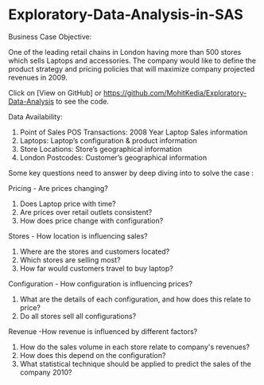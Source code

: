 # Exploratory-Data-Analysis-in-SAS

Business Case Objective:

One of the leading retail chains in London having more than 500 stores which sells Laptops and accessories. The company would like to define the product strategy and pricing policies that will maximize company projected revenues in 2009.

Click on [View on GitHub] or https://github.com/MohitKedia/Exploratory-Data-Analysis to see the code.

Data Availability:

1. Point of Sales POS Transactions: 2008 Year Laptop Sales information
2. Laptops: Laptop’s configuration & product information
3. Store Locations: Store’s geographical information
4. London Postcodes: Customer’s geographical information

Some key questions need to answer by deep diving into to solve the case : 

Pricing - Are prices changing?

1. Does Laptop price with time?
2. Are prices over retail outlets consistent?
3. How does price change with configuration?

Stores - How location is influencing sales?

1. Where are the stores and customers located?
2. Which stores are selling most?
3. How far would customers travel to buy laptop?

Configuration - How configuration is influencing prices?

1. What are the details of each configuration, and how does this relate to price?
2. Do all stores sell all configurations?

Revenue -How revenue is influenced by different factors?

1. How do the sales volume in each store relate to company's revenues?
2. How does this depend on the configuration?
3. What statistical technique should be applied to predict the sales of the company 2010?

